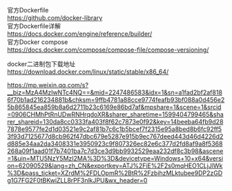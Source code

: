 官方Dockerfile  
https://github.com/docker-library  
官方Dockerfile详解  
https://docs.docker.com/engine/reference/builder/  
官方Docker compose  
https://docs.docker.com/compose/compose-file/compose-versioning/  

docker二进制包下载地址  
https://download.docker.com/linux/static/stable/x86_64/


https://mp.weixin.qq.com/s?__biz=MzA4MzIwNTc4NQ==&mid=2247486583&idx=1&sn=a1fad2bf2af8186f70b1ad216234881b&chksm=9ffb4781a88cce9774feafb93bf088a0d456e25b865845ea859b8a6d2711b23c6169e86bd7af&mpshare=1&scene=1&srcid=0906CHMhPtRnUDwRNHrqdoXR&sharer_sharetime=1599404799465&sharer_shareid=130da8cc0333fa403f8f62c7873e0f92&key=14beeba64fb9d287878e9577fe2d1d03521e9c2af81b7c6c1b5bcef7f2315e95a8bed8b6fc92ff53f93d7125677d8cb962f47dbc679e5287e915b9ec767deed443d46d4226d2d885e34aa2da3408331e3950923c9f807326ec82e6c377d2fd8af9a8f5368268a09f1aad01f7b7401ba7c7d3ce3d9bb9932529eaa232df8c3b98&ascene=1&uin=MTU5NzY5MzI2MA%3D%3D&devicetype=Windows+10+x64&version=62090529&lang=zh_CN&exportkey=ATJ%2FiE%2F2s0mqHEO1CLjJlWk%3D&pass_ticket=XZrdM%2FDLOpmR%2BtR%2FzbihzMLktubee9DP2zGDg1G7FG2F0tBKwiZLL8rPF3nlkJPU&wx_header=0
